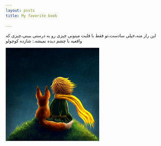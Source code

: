 ```yaml
---
layout: posts
title: My favorite book

---
```


 

 
 
 
 




 این راز منه،خیلی سادست،تو فقط با قلبت میتونی چیزی رو به درستی ببینی،چیزی که واقعیه با چشم دیده نمیشه.: شازده کوچولو

![alt text](../assets/images/1.jpg1.PNG "Picture")

 

